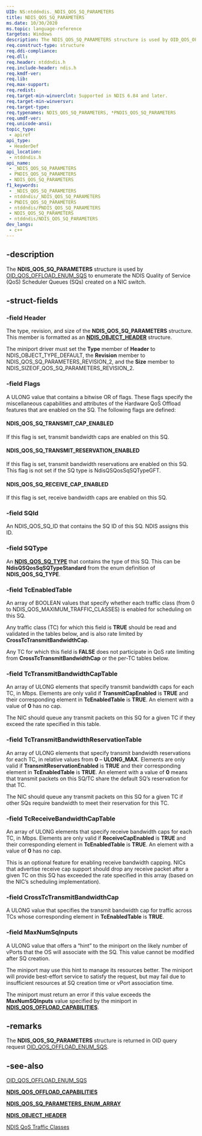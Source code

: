 ```yaml
---
UID: NS:ntddndis._NDIS_QOS_SQ_PARAMETERS
title: NDIS_QOS_SQ_PARAMETERS
ms.date: 10/30/2020
ms.topic: language-reference
targetos: Windows
description: The NDIS_QOS_SQ_PARAMETERS structure is used by OID_QOS_OFFLOAD_ENUM_SQS to enumerate NDIS QoS Scheduler Queues (SQs) created on a NIC switch.
req.construct-type: structure
req.ddi-compliance: 
req.dll: 
req.header: ntddndis.h
req.include-header: ndis.h
req.kmdf-ver: 
req.lib: 
req.max-support: 
req.redist: 
req.target-min-winverclnt: Supported in NDIS 6.84 and later.
req.target-min-winversvr: 
req.target-type: 
req.typenames: NDIS_QOS_SQ_PARAMETERS, *PNDIS_QOS_SQ_PARAMETERS
req.umdf-ver: 
req.unicode-ansi: 
topic_type:
 - apiref
api_type:
 - HeaderDef
api_location:
 - ntddndis.h
api_name:
 - _NDIS_QOS_SQ_PARAMETERS
 - PNDIS_QOS_SQ_PARAMETERS
 - NDIS_QOS_SQ_PARAMETERS
f1_keywords:
 - _NDIS_QOS_SQ_PARAMETERS
 - ntddndis/_NDIS_QOS_SQ_PARAMETERS
 - PNDIS_QOS_SQ_PARAMETERS
 - ntddndis/PNDIS_QOS_SQ_PARAMETERS
 - NDIS_QOS_SQ_PARAMETERS
 - ntddndis/NDIS_QOS_SQ_PARAMETERS
dev_langs:
 - c++
---
```


## -description

The **NDIS_QOS_SQ_PARAMETERS** structure is used by [OID_QOS_OFFLOAD_ENUM_SQS](/windows-hardware/drivers/network/oid-qos-offload-enum-sqs) to enumerate the NDIS Quality of Service (QoS) Scheduler Queues (SQs) created on a NIC switch.

## -struct-fields

### -field Header

The type, revision, and size of the **NDIS_QOS_SQ_PARAMETERS** structure. This member is formatted as an [**NDIS_OBJECT_HEADER**](ns-ntddndis-_ndis_object_header.md) structure.

The miniport driver must set the **Type** member of **Header** to NDIS_OBJECT_TYPE_DEFAULT, the **Revision** member to NDIS_QOS_SQ_PARAMETERS_REVISION_2, and the **Size** member to NDIS_SIZEOF_QOS_SQ_PARAMETERS_REVISION_2.

### -field Flags

A ULONG value that contains a bitwise OR of flags. These flags specify the miscellaneous capabilities and attributes of the Hardware QoS Offload features that are enabled on the SQ. The following flags are defined:

#### NDIS_QOS_SQ_TRANSMIT_CAP_ENABLED

If this flag is set, transmit bandwidth caps are enabled on this SQ.

#### NDIS_QOS_SQ_TRANSMIT_RESERVATION_ENABLED

If this flag is set, transmit bandwidth reservations are enabled on this SQ. This flag is not set if the SQ type is NdisQSQosSqSQTypeGFT.

#### NDIS_QOS_SQ_RECEIVE_CAP_ENABLED

If this flag is set, receive bandwidth caps are enabled on this SQ.

### -field SQId

An NDIS_QOS_SQ_ID that contains the SQ ID of this SQ. NDIS assigns this ID.

### -field SQType

An [**NDIS_QOS_SQ_TYPE**](ne-ntddndis-ndis_qos_sq_type.md) that contains the type of this SQ. This can be **NdisQSQosSqSQTypeStandard** from the enum definition of **NDIS_QOS_SQ_TYPE**.

### -field TcEnabledTable

An array of BOOLEAN values that specify whether each traffic class (from 0 to NDIS_QOS_MAXIMUM_TRAFFIC_CLASSES) is enabled for scheduling on this SQ.  

Any traffic class (TC) for which this field is **TRUE** should be read and validated in the tables below, and is also rate limited by **CrossTcTransmitBandwidthCap**.

Any TC for which this field is **FALSE** does not participate in QoS rate limiting from **CrossTcTransmitBandwidthCap** or the per-TC tables below.

### -field TcTransmitBandwidthCapTable

An array of ULONG elements that specify transmit bandwidth caps for each TC, in Mbps. Elements are only valid if **TransmitCapEnabled** is **TRUE** and their corresponding element in **TcEnabledTable** is **TRUE**. An element with a value of **0** has no cap.

The NIC should queue any transmit packets on this SQ for a given TC if they exceed the rate specified in this table.

### -field TcTransmitBandwidthReservationTable

An array of ULONG elements that specify transmit bandwidth reservations for each TC, in relative values from **0** – **ULONG_MAX**. Elements are only valid if **TransmitReservationEnabled** is **TRUE** and their corresponding element in **TcEnabledTable** is **TRUE**. An element with a value of **0** means that transmit packets on this SQ/TC share the default SQ’s reservation for that TC.

The NIC should queue any transmit packets on this SQ for a given TC if other SQs require bandwidth to meet their reservation for this TC.

### -field TcReceiveBandwidthCapTable

An array of ULONG elements that specify receive bandwidth caps for each TC, in Mbps. Elements are only valid if **ReceiveCapEnabled** is **TRUE** and their corresponding element in **TcEnabledTable** is **TRUE**. An element with a value of **0** has no cap.

This is an optional feature for enabling receive bandwidth capping. NICs that advertise receive cap support should drop any receive packet after a given TC on this SQ has exceeded the rate specified in this array (based on the NIC’s scheduling implementation).  

### -field CrossTcTransmitBandwidthCap

A ULONG value that specifies the transmit bandwidth cap for traffic across TCs whose corresponding element in **TcEnabledTable** is **TRUE**.

### -field MaxNumSqInputs

A ULONG value that offers a “hint” to the miniport on the likely number of vPorts that the OS will associate with the SQ. This value cannot be modified after SQ creation.

The miniport may use this hint to manage its resources better. The miniport will provide best-effort service to satisfy the request, but may fail due to insufficient resources at SQ creation time or vPort association time.

The miniport must return an error if this value exceeds the **MaxNumSQInputs** value specified by the miniport in [**NDIS_QOS_OFFLOAD_CAPABILITIES**](ns-ntddndis-ndis_qos_offload_capabilities.md).

## -remarks

The **NDIS_QOS_SQ_PARAMETERS** structure is returned in OID query request [OID_QOS_OFFLOAD_ENUM_SQS](/windows-hardware/drivers/network/oid-qos-offload-enum-sqs).

## -see-also

[OID_QOS_OFFLOAD_ENUM_SQS](/windows-hardware/drivers/network/oid-qos-offload-enum-sqs)

[**NDIS_QOS_OFFLOAD_CAPABILITIES**](ns-ntddndis-ndis_qos_offload_capabilities.md)

[**NDIS_QOS_SQ_PARAMETERS_ENUM_ARRAY**](ns-ntddndis-ndis_qos_sq_parameters_enum_array.md)

[**NDIS_OBJECT_HEADER**](ns-ntddndis-_ndis_object_header.md)

[NDIS QoS Traffic Classes](/windows-hardware/drivers/network/ndis-qos-traffic-classes)